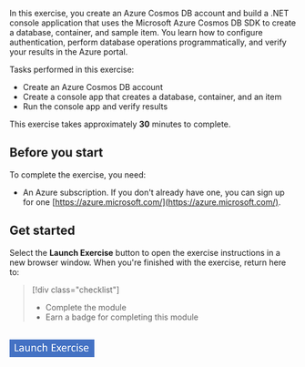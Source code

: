 In this exercise, you create an Azure Cosmos DB account and build a .NET console application that uses the Microsoft Azure Cosmos DB SDK to create a database, container, and sample item. You learn how to configure authentication, perform database operations programmatically, and verify your results in the Azure portal.

Tasks performed in this exercise:

* Create an Azure Cosmos DB account
* Create a console app that creates a database, container, and an item
* Run the console app and verify results

This exercise takes approximately **30** minutes to complete.

## Before you start

To complete the exercise, you need:

* An Azure subscription. If you don't already have one, you can sign up for one [https://azure.microsoft.com/](https://azure.microsoft.com/).

## Get started

Select the **Launch Exercise** button to open the exercise instructions in a new browser window. When you're finished with the exercise, return here to:

> [!div class="checklist"]
> * Complete the module
> * Earn a badge for completing this module

<br/>

<a href="https://go.microsoft.com/fwlink/?linkid=2324909" target="_blank">
    <img src="../media/launch-exercise.png" alt="Button to launch exercise.">
</a>

